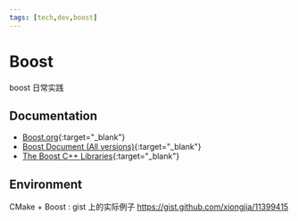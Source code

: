 ```yaml
---
tags: [tech,dev,boost]
---
```


# Boost

boost 日常实践

## Documentation

- [Boost.org](https://www.boost.org/){:target="_blank"}
- [Boost Document (All versions)](https://www.boost.org/doc/){:target="_blank"}
- [The Boost C++ Libraries](https://theboostcpplibraries.com/){:target="_blank"}

## Environment

CMake + Boost : gist 上的实际例子 https://gist.github.com/xiongjia/11399415
